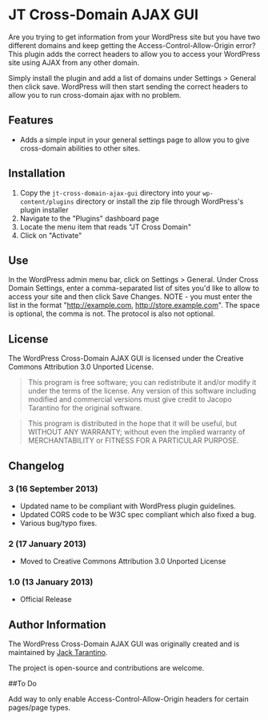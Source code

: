 # JT Cross-Domain AJAX GUI

Are you trying to get information from your WordPress site but you have two different domains and keep getting the Access-Control-Allow-Origin error? This plugin adds the correct headers to allow you to access your WordPress site using AJAX from any other domain.

Simply install the plugin and add a list of domains under Settings > General then click save. WordPress will then start sending the correct headers to allow you to run cross-domain ajax with no problem.

## Features

* Adds a simple input in your general settings page to allow you to give cross-domain abilities to other sites.

## Installation

1. Copy the `jt-cross-domain-ajax-gui` directory into your `wp-content/plugins` directory or install the zip file through WordPress's plugin installer
2. Navigate to the "Plugins" dashboard page
3. Locate the menu item that reads "JT Cross Domain"
4. Click on "Activate"

## Use

In the WordPress admin menu bar, click on Settings > General.
Under Cross Domain Settings, enter a comma-separated list of sites you'd like to allow to access your site and then click Save Changes.
NOTE - you must enter the list in the format "http://example.com, http://store.example.com". The space is optional, the comma is not. The protocol is also not optional.

## License

The WordPress Cross-Domain AJAX GUI is licensed under the Creative Commons Attribution 3.0 Unported License.

> This program is free software; you can redistribute it and/or modify
it under the terms of the license. Any version of this software including modified and commercial versions must give credit to Jacopo Tarantino for the original software.

> This program is distributed in the hope that it will be useful,
but WITHOUT ANY WARRANTY; without even the implied warranty of
MERCHANTABILITY or FITNESS FOR A PARTICULAR PURPOSE.


## Changelog

### 3 (16 September 2013)

* Updated name to be compliant with WordPress plugin guidelines.
* Updated CORS code to be W3C spec compliant which also fixed a bug.
* Various bug/typo fixes.

### 2 (17 January 2013)

* Moved to Creative Commons Attribution 3.0 Unported License

### 1.0 (13 January 2013)

* Official Release

## Author Information

The WordPress Cross-Domain AJAX GUI was originally created and is maintained by [Jack Tarantino](http://twitter.com/jacopotarantino/).

The project is open-source and contributions are welcome.

##To Do

Add way to only enable Access-Control-Allow-Origin headers for certain pages/page types.

